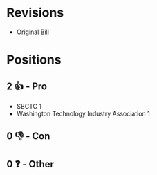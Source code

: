 # Revisions
* [Original Bill](1/)

# Positions
## 2 👍 - Pro
* SBCTC 1
* Washington Technology Industry Association  1

## 0 👎 - Con

## 0 ❓ - Other
